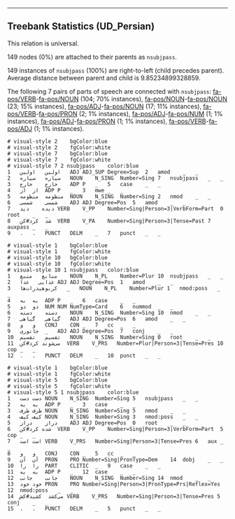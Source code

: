 

--------------------------------------------------------------------------------

## Treebank Statistics (UD_Persian)

This relation is universal.

149 nodes (0%) are attached to their parents as `nsubjpass`.

149 instances of `nsubjpass` (100%) are right-to-left (child precedes parent).
Average distance between parent and child is 9.85234899328859.

The following 7 pairs of parts of speech are connected with `nsubjpass`: [fa-pos/VERB]()-[fa-pos/NOUN]() (104; 70% instances), [fa-pos/NOUN]()-[fa-pos/NOUN]() (23; 15% instances), [fa-pos/ADJ]()-[fa-pos/NOUN]() (17; 11% instances), [fa-pos/VERB]()-[fa-pos/PRON]() (2; 1% instances), [fa-pos/ADJ]()-[fa-pos/NUM]() (1; 1% instances), [fa-pos/ADJ]()-[fa-pos/PRON]() (1; 1% instances), [fa-pos/VERB]()-[fa-pos/ADJ]() (1; 1% instances).


~~~ conllu
# visual-style 2	bgColor:blue
# visual-style 2	fgColor:white
# visual-style 7	bgColor:blue
# visual-style 7	fgColor:white
# visual-style 7 2 nsubjpass	color:blue
1	اولین	اولین	ADJ	ADJ_SUP	Degree=Sup	2	amod	_	_
2	سیاره	سیاره	NOUN	N_SING	Number=Sing	7	nsubjpass	_	_
3	خارج	خارج	ADP	P	_	5	case	_	_
4	از	از	ADP	P	_	3	mwe	_	_
5	منظومه	منظومه	NOUN	N_SING	Number=Sing	2	nmod	_	_
6	شمسی	شمسی	ADJ	ADJ	Degree=Pos	5	amod	_	_
7	دیده	دید	VERB	V_PP	Number=Sing|Person=3|VerbForm=Part	0	root	_	_
8	شد	کرد#کن	VERB	V_PA	Number=Sing|Person=3|Tense=Past	7	auxpass	_	_
9	.	.	PUNCT	DELM	_	7	punct	_	_

~~~


~~~ conllu
# visual-style 1	bgColor:blue
# visual-style 1	fgColor:white
# visual-style 10	bgColor:blue
# visual-style 10	fgColor:white
# visual-style 10 1 nsubjpass	color:blue
1	منابع	منبع	NOUN	N_PL	Number=Plur	10	nsubjpass	_	_
2	غذایی	غذا	ADJ	ADJ	Degree=Pos	1	amod	_	_
3	کربوهیدرات‌ها	_	NOUN	N_PL	Number=Plur	1	nmod:poss	_	_
4	به	به	ADP	P	_	6	case	_	_
5	دو	دو	NUM	NUM	NumType=Card	6	nummod	_	_
6	دسته	دسته	NOUN	N_SING	Number=Sing	10	nmod	_	_
7	گیاهی	گیاهی	ADJ	ADJ	Degree=Pos	6	amod	_	_
8	و	و	CONJ	CON	_	7	cc	_	_
9	جانوری	_	ADJ	ADJ	Degree=Pos	7	conj	_	_
10	تقسیم	تقسیم	NOUN	N_SING	Number=Sing	0	root	_	_
11	می‌شوند	کرد#کن	VERB	V_PRS	Number=Plur|Person=3|Tense=Pres	10	cop	_	_
12	.	.	PUNCT	DELM	_	10	punct	_	_

~~~


~~~ conllu
# visual-style 1	bgColor:blue
# visual-style 1	fgColor:white
# visual-style 5	bgColor:blue
# visual-style 5	fgColor:white
# visual-style 5 1 nsubjpass	color:blue
1	دست	دست	NOUN	N_SING	Number=Sing	5	nsubjpass	_	_
2	به	به	ADP	P	_	3	case	_	_
3	طرف	طرف	NOUN	N_SING	Number=Sing	5	nmod	_	_
4	کیف	کیف	NOUN	N_SING	Number=Sing	3	nmod:poss	_	_
5	دراز	دراز	ADJ	ADJ	Degree=Pos	0	root	_	_
6	شده	کرد#کن	VERB	V_PP	Number=Sing|Person=3|VerbForm=Part	5	cop	_	_
7	است	است	VERB	V_PRS	Number=Sing|Person=3|Tense=Pres	6	aux	_	_
8	و	و	CONJ	CON	_	5	cc	_	_
9	آن	آن	PRON	PRO	Number=Sing|PronType=Dem	14	dobj	_	_
10	را	را	PART	CLITIC	_	9	case	_	_
11	به	به	ADP	P	_	12	case	_	_
12	جانب	جانب	NOUN	N_SING	Number=Sing	14	nmod	_	_
13	خود	خود	PRON	PRO	Number=Sing|Person=3|PronType=Prs|Reflex=Yes	12	nmod:poss	_	_
14	می‌کشد	کشید#کش	VERB	V_PRS	Number=Sing|Person=3|Tense=Pres	5	conj	_	_
15	.	.	PUNCT	DELM	_	5	punct	_	_

~~~


